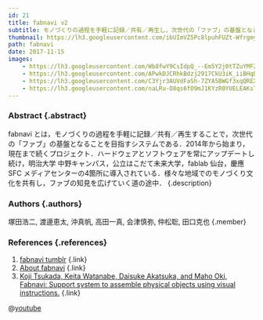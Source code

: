 ```yaml
---
id: 21
title: fabnavi v2
subtitle: モノづくりの過程を手軽に記録／共有／再生し，次世代の「ファブ」の基盤となることを目指すシステム
thumbnail: https://lh3.googleusercontent.com/ibUImVZ5Pc8lpuhFUZt-WfrgmyaHhtAdoH611iASqFch5e42zg20L-yD0BWXRS8IcxGvGZxd178b3IDxaRO-XjnhfEafgL3oYoL7yOrmI8ZQEe6qo4uIGTS_WvHU-xnP14Px-odElkpKalrnlzkwzsd2Rn2W9Oys7-vY1g0MDEHZHNsHdUnhdghkYflvLPnPLnGxxm65tPGFOc-V6nPGXv8huxjDipS4TM8Ext2AWVCI3ROUnYy6du-LDdaGkaqvLhjZ5GOND754OhIrU6vkVu79mwYd6SKVaWEIY6jMLI5DJIRnq0k-FvA5OwQ5vco8lOh0JRNxYEaU5yFkWo78_wcVqdM-74x_rXiAYhtqtAEBPf3zojWLRh5cQRZPcnGnwW4sNYVn8XVgUVvFPQ0DhTTDmFQfj4W4wjLnK9PytR9raBNNn-xj0zcUx1ttU7wz7f4LuDYUmjbcsJxU1zMJJ2tstRsUZ7aCbfPOy01IJpZ1BfgaSnAcw2IZ1Ksaohy6mdVH3N_7R4brepGRA2OKLLfvlyBVEwwM4FwUNaOlAR_anP9AsIfp1KVocjhpH36tT4TpS2IwPamu5wvXMK3noy4375ZOHdEouSj_r2OP=w1024-h768-rp
path: fabnavi
date: 2017-11-15
images:
    - https://lh3.googleusercontent.com/Wb8fwY9CsIdpQ_--Em5Y2j0tTZuYMFZL2yOpMczUgIoWoFUBr6krYrWFU3AwIvtDQSyxCMeJB9mNWeNlg1xR_52nJHVwPKZZMgN0QlKF0o9VsR5dp_EO1leUyWe18zEQDYptUrOYuWuDhr00X9GL3mGy67SwVpf_J-UM0UUlatBDKBqNUn4cTtTlLqcERWtbq7CW3QUoffvDG-tB37zj5mJs1aHx3MX2Ga06rKlVEADPGxElMUZ8b-TD-n9rI28L4Jra4ZX_NhaIDAAaxGK_P_2z7S_VlcwErfzsHbES8ozKSEQWvFphqOCcamCH0AcWdhRN7d8TyROjyniJXZuTVxulzIZKeuRixr_mfqFTzZBSp8Y4z9wvsqbwwIAxp4xax-XuTsIIjcWRwQwUbylG1jDbRSVjlca7xIzn9T-0YXJ7_qp_hn-R0PCvJK9YhocxqJq_41_c7tmE16YuLlBBF1GKh6vDJELWey7rZ-btNgKZHXhl75EXvquNXyzmzjzhfHnujcnxLSlLU59zjFRrGugyvCLiikqu4qzHR5E72F8ozOzJWi5l0Lcts5JlKmrHzs3s3mFeiuGnObilT3ikSRCFGSIx0V44_Xw6AyHJ=w718-h404-rp
    - https://lh3.googleusercontent.com/APwkDJCRhkBdzj2917CkU3iK_iiBHqDLIuiGrOmgcNulf_FEUbqgD1wJfOMXzKfs_lHpzQNpG6bLI4MC6BYzX-tWyL2tZ40R1-7Vu7cAgRdU9vdA1g_FHTWfxYWu1Vg6vPxbC7tNWYktYzQPNovopbbs7Zey74dEw6Ir27A5TAbGjodBaLjfvwWLrQhSyrocqd1KGR5pxCy8PlrL503T15uxzz962WgAWa9S5cG6_gQ01Hm5RdfEREF8NLHSIisrM1thPK5-jQlYP_cWiV_bsisd2HiSYCGECI7ZSciq0nBXeBpeu49NaDzxGfFjD96MeMzqCAntJHI3A3ethPMAAZomYl-iQ3HM-TwRmdpo3BulWUDlvuKHPQJNDos8ZKN9Hgdw50SxCsXvFPrMFQQULsGBTbE9dWCHn8or8nDgQvFo547cmAmv4oUWTQnZiHYRAx8pt4J_JSYgZTvAXJoINbb-ANL_IzhNu0IdrQfqzxEntPOaXFvKW25YS00pn_xyxwhAn9cFtIFLkKhnZBtRmZD9lVpKOnFuGzTe2yUvPEkN7NjlWTGcQ6H1mv4dVWvUy-J9INK_CvqyESFayASEccmMGSAFB_iiUSqh1KgV=w1789-h1006-rp
    - https://lh3.googleusercontent.com/C3Yjr3AUVdFaSh-7ZYA5BWGf3xqQREXPKlQ6ckt1sNCscknqjNWz91jKh0FuXrtqzYr7v3Uc-0lYUNYSYzxC8unjYIlulxdusyWbg9OHIKhCJnbaIdapV6lqM2RH_fmvgopnhNnewGX6TjypQEG_6own5ZPYx3sOwR5BpktHyrbQXlysbylfgH7PDG9XqPeLBPXa6fz6JNQdpHcACD5hMTajBOU_QoaPNc88LHjsWxYct8mRZgK1pQQ-MwUWCTkmjau5Da7THFE2PzIvBeGMhLyKyk3cQ7zHOv5-tDe11TGycKcu2EJRVYrAge5RRZC87DE7PieQfX7KC_HO_5y-Swjuhy1Avc_2QtDqtW8pZMXZwJxgowA4DJV3QRpz1ewZ3XXzsaWq0IUNWRsGdF2CctvpkqfeGAPJZSrAzlsflMFtIr_7rDAFFcfdBj0Q-mD6e-PjPb7qi7IslPcyaKjSKegomyevWJdT1ONg1JheTxhHdzHtiy3Ue9EvMQdoqAShTAEq9xOClNel9BpAFJZowUHgqlxu7HbesIAb23XLvsFcKWj1a5STdD2e_sZKeig-04A_cyi1jf2y_V65Xc77jx9xwA1yU2Mc_WNNrCfw=w1789-h1006-rp
    - https://lh3.googleusercontent.com/naLRu-O8qs6fO9mJ1KYzR0YUELEAKsTyzW1TC4Qs5g653010BzqAZ5KQlzBy6DffhAqSjo3OqvJ2nVZTCiWBbPjqSNsv69xbgoKD2Hydufdf_dULmbg31QgaKzMlFz-Vh6MXETBUryumk761vV6iRzQM3BnSjO2iED1ITZdpxReVRVrTrpI5FaPqvxP2dMW1ju1Z6ujKbm8IMkpJ3Ew4vbR8_CiMkhpn5ohZXDaJcIvDBb09wX_S06ImLcth0rWFdIp6zqy5vNEfTvnZVb8SUrt-9pNnew0gKxlSzCUp3X5iiinoSybugp9ftCktUu3lMzy0iR7CFVMT1eACWQvvQrEJUk9Xm-ksH4WXwJ5AHAJtS0w9bhXaUUy1eyuT_qv2WeW41ErxPjE35eLDNzy234Rmdw-rci1jWX47MR6dW02FxdP3OFrs5MewqF4pyCqYBLAjAEmy-hhC_WgzzZYKOriWN9svJ9pY1xpDxLZLFtiVWR_26MoTUocVVG1rLrmgX8g3hO1UXgdgGzSHELDx75q-wBoJjkcSwA_YZov4RE8tYkBsrPGVRyNZzihGtUNfAvwa2r-s3sZ7J4uE48o6r9_leOvH2ZiAiGQIYSiT=w566-h346-rp
---
```


### Abstract  {.abstract}

fabnavi とは，モノづくりの過程を手軽に記録／共有／再生することで，次世代の「ファブ」の基盤となることを目指すシステムである．2014年から始まり，現在まで続くプロジェクト．ハードウェアとソフトウェアを常にアップデートし続け，明治大学 中野キャンパス，公立はこだて未来大学，fablab 仙台，慶應SFC メディアセンターの4箇所に導入されている．様々な地域でのモノづくり文化を共有し，ファブの知見を広げていく道の途中． {.description}

### Authors {.authors}

塚田浩二, 渡邊恵太, 沖真帆, 高田一真, 会津慎弥, 仲松聡, 田口克也 {.member}

### References {.references}

1. [fabnavi tumblr](http://fabnavi.tumblr.com/) {.link}
2. [About fabnavi](http://mobiquitous.com/pub/fab10-fabnavi.pdf) {.link}
3. [Koji Tsukada, Keita Watanabe, Daisuke Akatsuka, and Maho Oki, Fabnavi: Support system to assemble physical objects using visual instructions.](http://mobiquitous.com/pub/fab10-fabnavi.pdf) {.link}

@[youtube](fq0-6UXIzjU)
